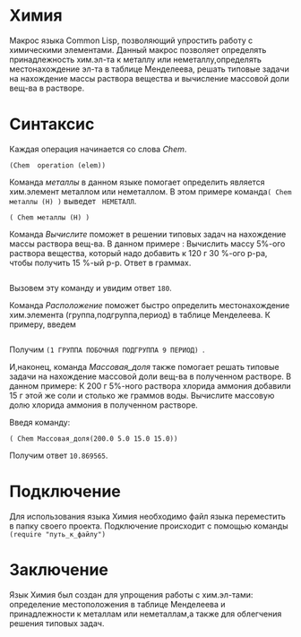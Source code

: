 # Химия

Макрос языка Common Lisp, позволяющий упростить работу с химическими элементами. 
Данный макрос позволяет определять принадлежность хим.эл-та к металлу или неметаллу,определять местонахождение эл-та в таблице Менделеева,
решать типовые задачи на нахождение массы раствора вещества и вычисление массовой доли вещ-ва в растворе.

# Синтаксис

Каждая операция начинается со слова *Chem*.

```(Chem  operation (elem)) ```

Команда *металлы* в данном языке помогает определить является хим.элемент металлом или неметаллом. В этом примере команда```( Chem металлы (H) )``` выведет ``` НЕМЕТАЛЛ```.

```
( Chem металлы (H) )
```

Команда *Вычислите* поможет в решении типовых задач на нахождение массы раствора вещ-ва. В данном примере : Вычислить массу 5%-ого раствора вещества, который надо добавить к 120 г 30 %-ого р-ра, чтобы получить 15 %-ый р-р. Ответ в граммах.


``` ( Chem Вычислите (15 120 30 15))
```
Вызовем  эту команду и увидим ответ ```180```.


Команда *Расположение* поможет быстро определить местонахождение хим.элемента (группа,подгруппа,период) в таблице Менделеева. К примеру, введем
```( Chem Расположение(Au))
```
Получим ```(1 ГРУППА ПОБОЧНАЯ ПОДГРУППА 9 ПЕРИОД) ```.


И,наконец, команда *Массовая_доля* также помогает решать типовые задачи на нахождение массовой доли вещ-ва в полученном растворе.
В данном примере: К 200 г 5%-ного раствора хлорида аммония добавили 15 г этой же соли и столько же граммов воды. Вычислите массовую долю хлорида аммония в полученном растворе. 

Введя команду:
```
( Chem Массовая_доля(200.0 5.0 15.0 15.0))

```
Получим ответ ```10.869565```.


# Подключение

Для использования языка Химия необходимо файл языка переместить в папку своего проекта. Подключение происходит с помощью команды
``` (require "путь_к_файлу")```

# Заключение

Язык Химия был создан для упрощения работы с хим.эл-тами: определение местоположения в таблице Менделеева и принадлежности к металлам или неметаллам,а также для облегчения решения типовых задач.

